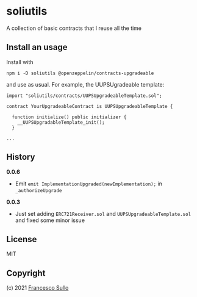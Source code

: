 # soliutils

A collection of basic contracts that I reuse all the time

## Install an usage

Install with
```
npm i -D soliutils @openzeppelin/contracts-upgradeable

```
and use as usual. For example, the UUPSUgradeable template:
```solidity
import "soliutils/contracts/UUPSUpgradeableTemplate.sol";

contract YourUpgradeableContract is UUPSUpgradeableTemplate {

  function initialize() public initializer {
    __UUPSUpgradableTemplate_init();
  }
  
...
```

## History

**0.0.6**

- Emit `emit ImplementationUpgraded(newImplementation);` in `_authorizeUpgrade`

**0.0.3**

- Just set adding `ERC721Receiver.sol` and `UUPSUpgradeableTemplate.sol` and fixed some minor issue

## License

MIT

## Copyright

(c) 2021 [Francesco Sullo](https://francesco.sullo.co)

